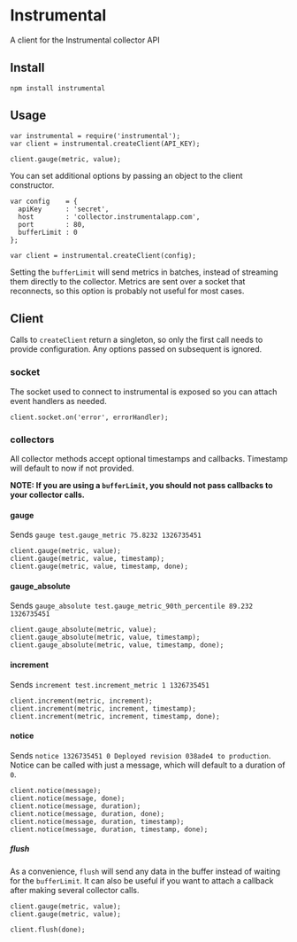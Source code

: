 Instrumental
============

A client for the Instrumental collector API

## Install

`npm install instrumental`

## Usage

```
var instrumental = require('instrumental');
var client = instrumental.createClient(API_KEY);

client.gauge(metric, value);
```

You can set additional options by passing an object to the client constructor.

```
var config    = {
  apiKey      : 'secret',
  host        : 'collector.instrumentalapp.com',
  port        : 80,
  bufferLimit : 0
};

var client = instrumental.createClient(config);
```

Setting the `bufferLimit` will send metrics in batches, instead of streaming
them directly to the collector. Metrics are sent over a socket that reconnects,
so this option is probably not useful for most cases.

## Client

Calls to `createClient` return a singleton, so only the first call needs to
provide configuration. Any options passed on subsequent is ignored.

### socket

The socket used to connect to instrumental is exposed so you can attach event
handlers as needed.

```
client.socket.on('error', errorHandler);
```

### collectors

All collector methods accept optional timestamps and callbacks. Timestamp will
default to now if not provided.

**NOTE: If you are using a `bufferLimit`, you should not pass callbacks to your
collector calls.**

#### gauge

Sends `gauge test.gauge_metric 75.8232 1326735451`

```
client.gauge(metric, value);
client.gauge(metric, value, timestamp);
client.gauge(metric, value, timestamp, done);
```

#### gauge_absolute

Sends `gauge_absolute test.gauge_metric_90th_percentile 89.232 1326735451`

```
client.gauge_absolute(metric, value);
client.gauge_absolute(metric, value, timestamp);
client.gauge_absolute(metric, value, timestamp, done);
```

#### increment

Sends `increment test.increment_metric 1 1326735451`

```
client.increment(metric, increment);
client.increment(metric, increment, timestamp);
client.increment(metric, increment, timestamp, done);
```

#### notice

Sends `notice 1326735451 0 Deployed revision 038ade4 to production`. Notice can
be called with just a message, which will default to a duration of `0`.

```
client.notice(message);
client.notice(message, done);
client.notice(message, duration);
client.notice(message, duration, done);
client.notice(message, duration, timestamp);
client.notice(message, duration, timestamp, done);
```

##### flush

As a convenience, `flush` will send any data in the buffer instead of waiting
for the `bufferLimit`. It can also be useful if you want to attach a callback after
making several collector calls.

```
client.gauge(metric, value);
client.gauge(metric, value);

client.flush(done);
```
